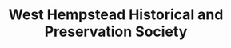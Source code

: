 ---
layout: repo
title: "West Hempstead Historical and Preservation Society"
id: 23023
permalink: repos/23023/
---